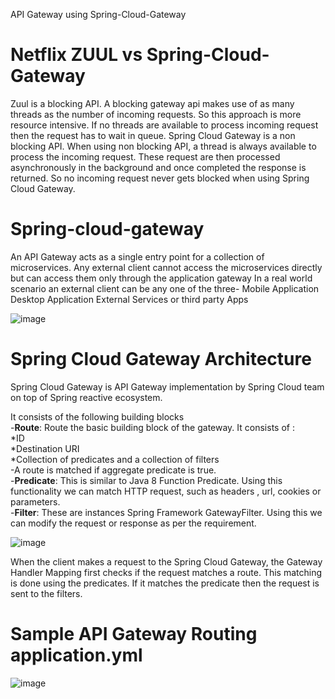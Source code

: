 
API Gateway using Spring-Cloud-Gateway

# Netflix ZUUL vs Spring-Cloud-Gateway
Zuul is a blocking API. A blocking gateway api makes use of as many threads as the number of incoming requests. 
So this approach is more resource intensive. If no threads are available to process incoming request then the request has to wait in queue.
Spring Cloud Gateway is a non blocking API. When using non blocking API, a thread is always available to process the incoming request. These request are then processed asynchronously in the background 
and once completed the response is returned. So no incoming request never gets blocked when using Spring Cloud Gateway.

# Spring-cloud-gateway
An API Gateway acts as a single entry point for a collection of microservices. Any external client cannot access the microservices directly but can access them only through the application gateway
In a real world scenario an external client can be any one of the three-
Mobile Application
Desktop Application
External Services or third party Apps

![image](https://user-images.githubusercontent.com/26468158/81772798-651e6d00-94ac-11ea-809c-2f9904a7ac84.png)

# Spring Cloud Gateway Architecture

Spring Cloud Gateway is API Gateway implementation by Spring Cloud team on top of Spring reactive ecosystem. 

It consists of the following building blocks <br>
-<b>Route</b>: Route the basic building block of the gateway. It consists of :<br>
      *ID <br>
      *Destination URI <br>
      *Collection of predicates and a collection of filters <br>
-A route is matched if aggregate predicate is true.<br>
-<b>Predicate</b>: This is similar to Java 8 Function Predicate. Using this functionality we can match HTTP request, such as headers , url, cookies or parameters.<br>
-<b>Filter</b>: These are instances Spring Framework GatewayFilter. Using this we can modify the request or response as per the requirement.<br>

![image](https://user-images.githubusercontent.com/26468158/81773405-cb57bf80-94ad-11ea-9215-a5eb269749d3.png)

When the client makes a request to the Spring Cloud Gateway, the Gateway Handler Mapping first checks if the request matches a route. 
This matching is done using the predicates. 
If it matches the predicate then the request is sent to the filters.

# Sample API Gateway Routing application.yml

![image](https://user-images.githubusercontent.com/26468158/81774218-aa906980-94af-11ea-8e73-17567476e3ed.png)

